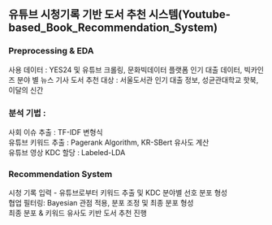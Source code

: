 ## 유튜브 시청기록 기반 도서 추천 시스템(Youtube-based_Book_Recommendation_System)

### Preprocessing & EDA
사용 데이터 : YES24 및 유튜브 크롤링, 문화빅데이터 플랫폼 인기 대출 데이터, 빅카인즈 분야 별 뉴스 기사
도서 추천 대상 : 서울도서관 인기 대출 정보, 성균관대학교 핫북, 이달의 신간 

### 분석 기법 :
사회 이슈 추출 : TF-IDF 변형식   
유튜브 키워드 추출 : Pagerank Algorithm, KR-SBert 유사도 계산   
유튜브 영상 KDC 할당 : Labeled-LDA   
   
### Recommendation System   
시청 기록 입력 - 유튜브로부터 키워드 추출 및 KDC 분야별 선호 분포 형성   
협업 필터링: Bayesian 관점 적용, 분포 조정 및 최종 분포 형성   
최종 분포 & 키워드 유사도 키반 도서 추천 진행   
   
